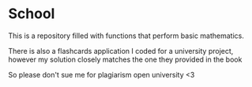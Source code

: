# School
This is a repository filled with functions that perform basic mathematics.

There is also a flashcards application I coded for a university project, however my solution closely matches the one they provided in the book

So please don't sue me for plagiarism open university <3
